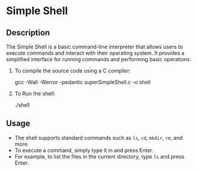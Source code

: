 # Simple Shell

## Description
The Simple Shell is a basic command-line interpreter that allows users to execute commands and interact with their operating system. It provides a simplified interface for running commands and performing basic operations.

1. To compile the source code using a C compiler:
   
   gcc -Wall -Werror -pedantic superSimpleShell.c -o shell
   

2. To  Run the shell:
   
   ./shell

## Usage
- The shell supports standard commands such as `ls`, `cd`, `mkdir`, `rm`, and more.
- To execute a command, simply type it in and press Enter.
- For example, to list the files in the current directory, type `ls` and press Enter.
